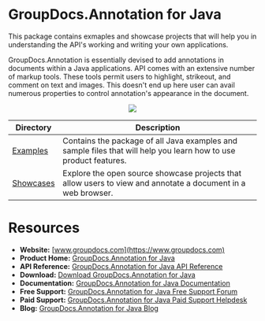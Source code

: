 # GroupDocs.Annotation for Java

This package contains exmaples and showcase projects that will help you in understanding the API's working and writing your own applications.

GroupDocs.Annotation is essentially devised to add annotations in documents within a Java applications. API comes with an extensive number of markup tools. These tools permit users to highlight, strikeout, and comment on text and images. This doesn't end up here user can avail numerous properties to control annotation's appearance in the document.

<p align="center">

  <a title="Download complete GroupDocs.Annotation for Java source code" href="https://github.com/groupdocs-annotation/GroupDocs.Annotation-for-Java/archive/master.zip">
	<img src="https://raw.github.com/AsposeExamples/java-examples-dashboard/master/images/downloadZip-Button-Large.png" />
  </a>
</p>

Directory | Description
--------- | -----------
[Examples](https://github.com/groupdocs-annotation/GroupDocs.Annotation-for-Java/tree/master/Examples)  | Contains the package of all Java examples and sample files that will help you learn how to use product features. 
[Showcases](https://github.com/groupdocs-annotation/GroupDocs.Annotation-for-Java/tree/master/Showcase)  | Explore the open source showcase projects that allow users to view and annotate a document in a web browser.  

#  Resources

+ **Website:** [www.groupdocs.com](https://www.groupdocs.com)
+ **Product Home:** [GroupDocs.Annotation for Java](https://products.groupdocs.com/annotation/java)
+ **API Reference:** [GroupDocs.Annotation for Java API Reference](https://apireference.groupdocs.com/java/annotation)
+ **Download:** [Download GroupDocs.Annotation for Java](https://artifact.groupdocs.com/repo/com/groupdocs/groupdocs-annotation/)
+ **Documentation:** [GroupDocs.Annotation for Java Documentation](https://docs.groupdocs.com/display/annotationjava/Home)
+ **Free Support:** [GroupDocs.Annotation for Java Free Support Forum](https://forum.groupdocs.com/c/annotation)
+ **Paid Support:** [GroupDocs.Annotation for Java Paid Support Helpdesk](https://helpdesk.groupdocs.com/)
+ **Blog:** [GroupDocs.Annotation for Java Blog](https://blog.groupdocs.com/category/groupdocs-annotation-product-family/)

